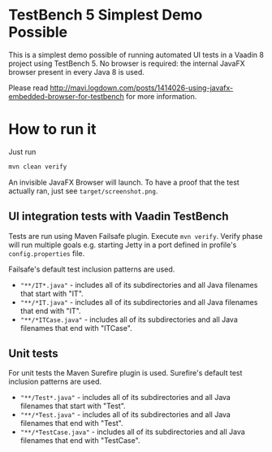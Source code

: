 # TestBench 5 Simplest Demo Possible

This is a simplest demo possible of running automated UI tests in a Vaadin 8 project using TestBench 5. No browser is required: the internal JavaFX browser present in every
Java 8 is used.

Please read http://mavi.logdown.com/posts/1414026-using-javafx-embedded-browser-for-testbench for more information.

# How to run it

Just run
```bash
mvn clean verify
```
An invisible JavaFX Browser will launch. To have a proof that the test actually ran, just see `target/screenshot.png`.

## UI integration tests with Vaadin TestBench
Tests are run using Maven Failsafe plugin. Execute `mvn verify`. Verify phase will run multiple goals e.g. starting Jetty in a port defined in profile's `config.properties` file.

Failsafe's default test inclusion patterns are used.
* `"**/IT*.java"` - includes all of its subdirectories and all Java filenames that start with "IT".
* `"**/*IT.java"` - includes all of its subdirectories and all Java filenames that end with "IT".
* `"**/*ITCase.java"` - includes all of its subdirectories and all Java filenames that end with "ITCase".

## Unit tests
For unit tests the Maven Surefire plugin is used. Surefire's default test inclusion patterns are used.
* `"**/Test*.java"` - includes all of its subdirectories and all Java filenames that start with "Test".
* `"**/*Test.java"` - includes all of its subdirectories and all Java filenames that end with "Test".
* `"**/*TestCase.java"` - includes all of its subdirectories and all Java filenames that end with "TestCase".

